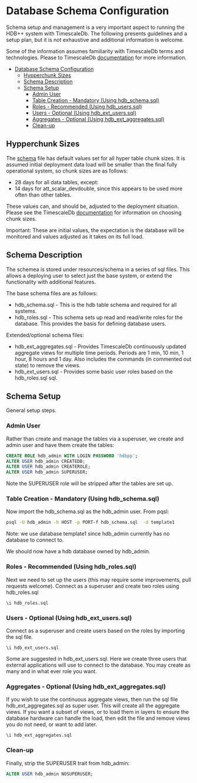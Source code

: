 # Database Schema Configuration

Schema setup and management is a very important aspect to running the HDB++ system with TimescaleDb. The following presents guidelines and a setup plan, but it is not exhaustive and additional information is welcome.

Some of the information assumes familiarity with TimescaleDb terms and technologies. Please to TimescaleDb [documentation](www.timescaledb.com) for more information.

- [Database Schema Configuration](#Database-Schema-Configuration)
  - [Hypperchunk Sizes](#Hypperchunk-Sizes)
  - [Schema Description](#Schema-Description)
  - [Schema Setup](#Schema-Setup)
    - [Admin User](#Admin-User)
    - [Table Creation - Mandatory (Using hdb_schema.sql)](#Table-Creation---Mandatory-Using-hdbschemasql)
    - [Roles - Recommended (Using hdb_users.sql)](#Roles---Recommended-Using-hdbuserssql)
    - [Users - Optional (Using hdb_ext_users.sql)](#Users---Optional-Using-hdbextuserssql)
    - [Aggregates - Optional (Using hdb_ext_aggregates.sql)](#Aggregates---Optional-Using-hdbextaggregatessql)
    - [Clean-up](#Clean-up)

## Hypperchunk Sizes

The [schema](../resources/db-schema/hdb_schema.sql) file has default values set for all hyper table chunk sizes. It is assumed initial deployment data load will be smaller than the final fully operational system, so chunk sizes are as follows:

- 28 days for all data tables, except:
- 14 days for att_scalar_devdouble, since this appears to be used more often than other tables.

These values can, and should be, adjusted to the deployment situation. Please see the TimescaleDb [documentation](www.timescaledb.com) for information on choosing chunk sizes.

Important: These are initial values, the expectation is the database will be monitored and values adjusted as it takes on its full load.

## Schema Description

The schemea is stored under resources/schema in a series of sql files. This allows a deploying user to select just the base system, or extend the functionality with additional features.

The base schema files are as follows:

- hdb_schema.sql - This is the hdb table schema and required for all systems.
- hdb_roles.sql - This schema sets up read and read/write roles for the database. This provides the basis for defining database users.

Extended/optional schema files:

- hdb_ext_aggregates.sql - Provides TimescaleDb continuously updated aggregate views for multiple time periods. Periods are 1 min, 10 min, 1 hour, 8 hours and 1 day. Also includes the commands (in commented out state) to remove the views.
- hdb_ext_users.sql - Provides some basic user roles based on the hdb_roles.sql sql.

## Schema Setup

General setup steps.

### Admin User

Rather than create and manage the tables via a superuser, we create and admin user and have them create the tables:

```sql
CREATE ROLE hdb_admin WITH LOGIN PASSWORD 'hdbpp';
ALTER USER hdb_admin CREATEDB;
ALTER USER hdb_admin CREATEROLE;
ALTER USER hdb_admin SUPERUSER;
```

Note the SUPERUSER role will be stripped after the tables are set up.

### Table Creation - Mandatory (Using hdb_schema.sql)

Now import the hdb_schema.sql as the hdb_admin user. From pqsl:

```bash
psql -U hdb_admin -h HOST -p PORT-f hdb_schema.sql  -d template1
```

Note: we use database template1 since hdb_admin currently has no database to connect to.

We should now have a hdb database owned by hdb_admin.

### Roles - Recommended (Using hdb_roles.sql)

Next we need to set up the users (this may require some improvements, pull requests welcome). Connect as a superuser and create two roles using hdb_roles.sql

```
\i hdb_roles.sql
```

### Users - Optional (Using hdb_ext_users.sql)

Connect as a superuser and create users based on the roles by importing the sql file.

```
\i hdb_ext_users.sql
```

Some are suggested in hdb_ext_users.sql. Here we create three users that external applications will use to connect to the database. You may create as many and in what ever role you want.

### Aggregates - Optional (Using hdb_ext_aggregates.sql)

If you wish to use the continuous aggregate views, then run the sql file hdb_ext_aggregates.sql as super user. This will create all the aggregate views. If you want a subset of views, or to load them in layers to ensure the database hardware can handle the load, then edit the file and remove views you do not need, or want to add later.

```
\i hdb_ext_aggregates.sql
```

### Clean-up

Finally, strip the SUPERUSER trait from hdb_admin:

```sql
ALTER USER hdb_admin NOSUPERUSER;
```
